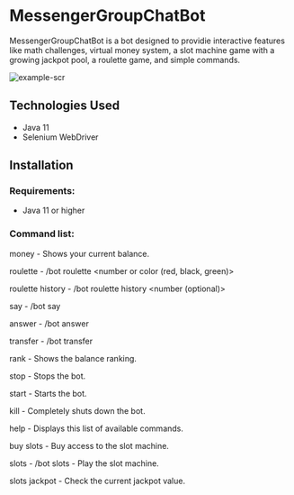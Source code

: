 # MessengerGroupChatBot

MessengerGroupChatBot is a bot designed to providie interactive features like math challenges, virtual money system, a slot machine game with a growing jackpot pool, a roulette game, and simple commands.

![example-scr](https://github.com/user-attachments/assets/fbbe2fa0-cfb0-4632-bc2f-d41e1f8585cd)

## Technologies Used
- Java 11
- Selenium WebDriver

## Installation

### Requirements:
- Java 11 or higher

### Command list:
money - Shows your current balance.

roulette - /bot roulette <bet> <number or color (red, black, green)>

roulette history - /bot roulette history <number (optional)>

say - /bot say <text>

answer - /bot answer <number>

transfer - /bot transfer <amount> <first name> <last name>

rank - Shows the balance ranking.

stop - Stops the bot.

start - Starts the bot.

kill - Completely shuts down the bot.

help - Displays this list of available commands.

buy slots - Buy access to the slot machine.

slots - /bot slots <bet> - Play the slot machine.

slots jackpot - Check the current jackpot value.
